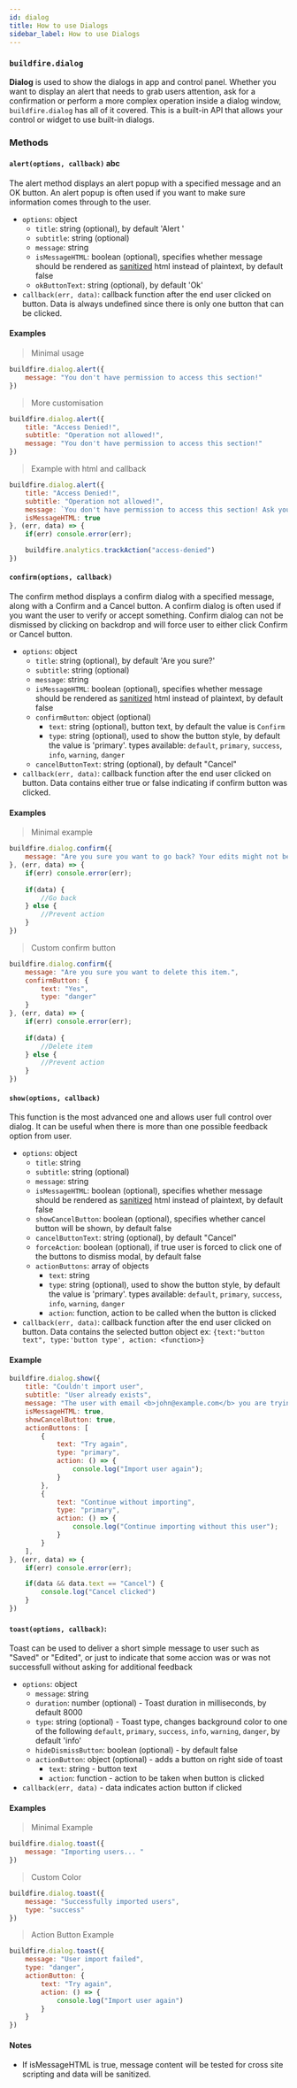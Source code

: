```yaml
---
id: dialog
title: How to use Dialogs
sidebar_label: How to use Dialogs
---
```


### `buildfire.dialog`

**Dialog** is used to show the dialogs in app and control panel. Whether you want to display an alert that needs to grab users attention, ask for a confirmation or perform a more complex operation inside a dialog window, `buildfire.dialog` has all of it covered.
This is a built-in API that allows your control or widget to use built-in dialogs.

### Methods
#### `alert(options, callback)` abc
The alert method displays an alert popup with a specified message and an OK button. An alert popup is often used if you want to make sure information comes through to the user.
  * `options`: object
    * `title`: string (optional), by default 'Alert '
    * `subtitle`: string (optional)
    * `message`: string
    * `isMessageHTML`: boolean (optional), specifies whether message should be rendered as [sanitized](https://github.com/BuildFire/sdk/wiki/How-to-use-Dialogs#notes) html instead of plaintext, by default false
    * `okButtonText`: string (optional), by default 'Ok'
  * `callback(err, data)`: callback function after the end user clicked on button. Data is always undefined since there is only one button that can be clicked. 

#### Examples
> Minimal usage
```javascript
buildfire.dialog.alert({
    message: "You don't have permission to access this section!"
})
```
> More customisation
```javascript
buildfire.dialog.alert({
    title: "Access Denied!",
    subtitle: "Operation not allowed!",
    message: "You don't have permission to access this section!"
})
```

> Example with html and callback
```javascript
buildfire.dialog.alert({
    title: "Access Denied!",
    subtitle: "Operation not allowed!",
    message: `You don't have permission to access this section! Ask your site administrator to enable this for you! More info <a href="#">here</a>`,
    isMessageHTML: true
}, (err, data) => {
    if(err) console.error(err);

    buildfire.analytics.trackAction("access-denied")
})
```


#### `confirm(options, callback)`
The confirm method displays a confirm dialog with a specified message, along with a Confirm and a Cancel button. A confirm dialog is often used if you want the user to verify or accept something. Confirm dialog can not be dismissed by clicking on backdrop and will force user to either click Confirm or Cancel button.
  * `options`: object
    * `title`: string (optional), by default 'Are you sure?'
    * `subtitle`: string (optional)
    * `message`: string
    * `isMessageHTML`: boolean (optional), specifies whether message should be rendered as [sanitized](https://github.com/BuildFire/sdk/wiki/How-to-use-Dialogs#notes) html instead of plaintext, by default false
    * `confirmButton`: object (optional)
        * `text`: string (optional), button text, by default the value is `Confirm`
        * `type`: string (optional), used to show the button style, by default the value is 'primary'. types available: `default`, `primary`, `success`, `info`, `warning`, `danger`
    * `cancelButtonText`: string (optional), by default "Cancel"
  * `callback(err, data)`: callback function after the end user clicked on button. Data contains either true or false indicating if confirm button was clicked.

#### Examples
> Minimal example
```javascript
buildfire.dialog.confirm({
    message: "Are you sure you want to go back? Your edits might not be saved."
}, (err, data) => {
    if(err) console.error(err);
    
    if(data) {
        //Go back
    } else {
        //Prevent action
    }
})
```

> Custom confirm button
```javascript
buildfire.dialog.confirm({
    message: "Are you sure you want to delete this item.",
    confirmButton: {
        text: "Yes",
        type: "danger"
    }
}, (err, data) => {
    if(err) console.error(err);
    
    if(data) {
        //Delete item
    } else {
        //Prevent action
    }
})
```

#### `show(options, callback)`
This function is the most advanced one and allows user full control over dialog. It can be useful when there is more than one possible feedback option from user.
  * `options`: object
    * `title`: string
    * `subtitle`: string (optional)
    * `message`: string
    * `isMessageHTML`: boolean (optional), specifies whether message should be rendered as [sanitized](https://github.com/BuildFire/sdk/wiki/How-to-use-Dialogs#notes) html instead of plaintext, by default false
    * `showCancelButton`: boolean (optional), specifies whether cancel button will be shown, by default false
    * `cancelButtonText`: string (optional), by default "Cancel"
    * `forceAction`: boolean (optional), if true user is forced to click one of the buttons to dismiss modal, by default false
    * `actionButtons`: array of objects
        * `text`: string
        * `type`: string (optional), used to show the button style, by default the value is 'primary'. types available: `default`, `primary`, `success`, `info`, `warning`, `danger`
        * `action`: function, action to be called when the button is clicked
  * `callback(err, data)`: callback function after the end user clicked on button. Data contains the selected button object ex: `{text:"button text", type:'button type', action: <function>}`

#### Example
```javascript
buildfire.dialog.show({
    title: "Couldn't import user",
    subtitle: "User already exists",
    message: "The user with email <b>john@example.com</b> you are trying to import already exists.",
    isMessageHTML: true,
    showCancelButton: true,
    actionButtons: [
        {
            text: "Try again",
            type: "primary",
            action: () => { 
                console.log("Import user again");
            }
        },
        {
            text: "Continue without importing",
            type: "primary",
            action: () => { 
                console.log("Continue importing without this user");
            }
        }
    ],
}, (err, data) => {
    if(err) console.error(err);

    if(data && data.text == "Cancel") {
        console.log("Cancel clicked")
    }
})
```

#### `toast(options, callback)`: 
Toast can be used to deliver a short simple message to user such as "Saved" or "Edited", or just to indicate that some accion was or was not successfull without asking for additional feedback
  * `options`: object
    * `message`: string
    * `duration`: number (optional) - Toast duration in milliseconds, by default 8000
    * `type`: string (optional) - Toast type, changes background color to one of the following `default`, `primary`, `success`, `info`, `warning`, `danger`, by default 'info'
    * `hideDismissButton`: boolean (optional) - by default false
    * `actionButton`: object (optional) - adds a button on right side of toast
      * `text`: string - button text
      * `action`: function - action to be taken when button is clicked
  * `callback(err, data)` - data indicates action button if clicked

#### Examples
> Minimal Example
```javascript
buildfire.dialog.toast({
    message: "Importing users... "
})
```

> Custom Color
```javascript
buildfire.dialog.toast({
    message: "Successfully imported users",
    type: "success"
})
```

> Action Button Example
```javascript
buildfire.dialog.toast({
    message: "User import failed",
    type: "danger",
    actionButton: {
        text: "Try again",
        action: () => { 
            console.log("Import user again") 
        }
    }
})
```

#### Notes
* If isMessageHTML is true, message content will be tested for cross site scripting and data will be sanitized.